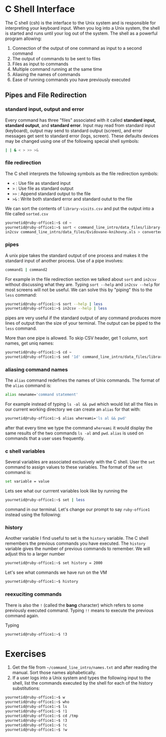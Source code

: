 # C Shell Interface

The C shell (csh) is the interface to the Unix system and is responsible for interpreting your keyboard input. When you log into a Unix system, the shell is started and runs until your log out of the system. The shell as a powerful program allowing:

1. Connection of the output of one command as input to a second command
1. The output of commands to be sent to files
1. Files as input to commands
1. Multiple command running at the same time
1. Aliasing the names of commands
1. Ease of running commands you have previously executed

## Pipes and File Redirection

### standard input, output and error

Every command has three "files" associated with it called **standard input, standard output**, and **standard error**. Input may read from standard input (keyboard), output may send to standard output (screen), and error messages get sent to standard error (logs, screen). These defaults devices may be changed using one of the following special shell symbols:

```bash
| | & < > >> >&
```

### file redirection

The C shell interprets the following symbols as the file redirection symbols:

* `<` : Use file as standard input
* `>` : Use file as standard output
* `>>` : Append standard output to the file
* `>&` : Write both standard error and standard outut to the file

We can sort the contents of `library-visits.csv` and put the output into a file called `sorted.csv`

```bash
yournetid@ruby-office1:~$ cd ~
yournetid@ruby-office1:~$ sort < command_line_intro/data_files/library-visits.csv > sorted.csv
in2csv command_line_intro/data_files/Evidovane-knihovny.xls > converted_file.csv
```

### pipes

A unix pipe takes the standard output of one process and makes it the standard input of another process. Use of a pipe involves:

```bash
command1 | command2
```
For example in the file redirection section we talked about `sort` and `in2csv` without discussing what they are. Typing `sort --help` and `in2csv --help` for most screens will not be useful. We can solve this by "piping" this to the `less` command:

```bash
yournetid@ruby-office1:~$ sort --help | less
yournetid@ruby-office1:~$ in2csv --help | less
```
pipes are very useful if the standard output of any command produces more lines of output than the size of your terminal. The output can be piped to the `less` command.

More than one pipe is allowed. To skip CSV header, get 1 column, sort names, get uniq names:

```bash
yournetid@ruby-office1:~$ cd ~
yournetid@ruby-office1:~$ sed '1d' command_line_intro/data_files/libraries-visits.csv | cut -d',' -f 1 | sort | uniq
```

### aliasing command names

The `alias` command redefines the names of Unix commands. The format of the `alias` command is:

```bash
alias newname='command statement'
```
For example instead of typing `ls -al && pwd` which would list all the files in our current working directory we can create an `alias` for that with:

```bash
yournetid@ruby-office1:~$ alias whereami='ls al && pwd'
```
after that every time we type the command `whereami` it would display the same results of the two commands `ls -al` and `pwd`. `alias` is used on commands that a user uses frequently.

### c shell variables

Several variables are associated exclusively with the C shell. User the `set` command to assign values to these variables. The format of the `set` command is:

```bash
set variable = value
```
Lets see what our currrent variables look like by running the

```bash
yournetid@ruby-office1:~$ set | less
```
command in our terminal. Let's change our prompt to say `ruby-office1` instead using the following:

### history

Another variable I find useful to set is the `history` variable. The C shell remembers the previous commands you have executed. The `history` variable gives the number of previous commands to remember. We will adjust this to a larger number

```bash
yournetid@ruby-office1:~$ set history = 2000
```

Let's see what commands we have run on the VM

```bash
yournetid@ruby-office1:~$ history
```
### reexuciting commands

There is also the `!` (called the **bang** character) which refers to some previously executed command. Typing `!!` means to execute the previous command again.

Typing

```
yournetid@ruby-office1:~$ !3
```

# Exercises

1. Get the file from `~/command_line_intro/names.txt` and after reading the manual. Sort those names alphabetically.
1. If a user logs into a Unix system and types the following input to the shell, list the commands executed by the shell for each of the history substitutions:

```bash
yournetid@ruby-office1:~$ w
yournetid@ruby-office1:~$ who
yournetid@ruby-office1:~$ ls
yournetid@ruby-office1:~$ !1
yournetid@ruby-office1:~$ cd /tmp
yournetid@ruby-office1:~$ !3
yournetid@ruby-office1:~$ !c
yournetid@ruby-office1:~$ !w
```
